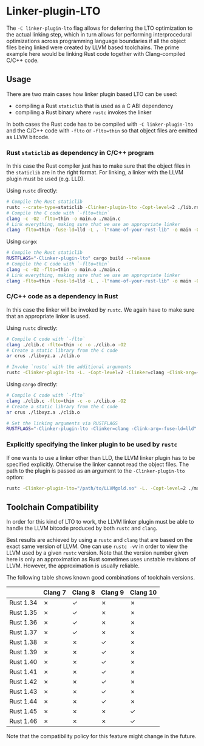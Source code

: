 # Linker-plugin-LTO

The `-C linker-plugin-lto` flag allows for deferring the LTO optimization
to the actual linking step, which in turn allows for performing
interprocedural optimizations across programming language boundaries if
all the object files being linked were created by LLVM based toolchains.
The prime example here would be linking Rust code together with
Clang-compiled C/C++ code.

## Usage

There are two main cases how linker plugin based LTO can be used:

 - compiling a Rust `staticlib` that is used as a C ABI dependency
 - compiling a Rust binary where `rustc` invokes the linker

In both cases the Rust code has to be compiled with `-C linker-plugin-lto` and
the C/C++ code with `-flto` or `-flto=thin` so that object files are emitted
as LLVM bitcode.

### Rust `staticlib` as dependency in C/C++ program

In this case the Rust compiler just has to make sure that the object files in
the `staticlib` are in the right format. For linking, a linker with the
LLVM plugin must be used (e.g. LLD).

Using `rustc` directly:

```bash
# Compile the Rust staticlib
rustc --crate-type=staticlib -Clinker-plugin-lto -Copt-level=2 ./lib.rs
# Compile the C code with `-flto=thin`
clang -c -O2 -flto=thin -o main.o ./main.c
# Link everything, making sure that we use an appropriate linker
clang -flto=thin -fuse-ld=lld -L . -l"name-of-your-rust-lib" -o main -O2 ./cmain.o
```

Using `cargo`:

```bash
# Compile the Rust staticlib
RUSTFLAGS="-Clinker-plugin-lto" cargo build --release
# Compile the C code with `-flto=thin`
clang -c -O2 -flto=thin -o main.o ./main.c
# Link everything, making sure that we use an appropriate linker
clang -flto=thin -fuse-ld=lld -L . -l"name-of-your-rust-lib" -o main -O2 ./cmain.o
```

### C/C++ code as a dependency in Rust

In this case the linker will be invoked by `rustc`. We again have to make sure
that an appropriate linker is used.

Using `rustc` directly:

```bash
# Compile C code with `-flto`
clang ./clib.c -flto=thin -c -o ./clib.o -O2
# Create a static library from the C code
ar crus ./libxyz.a ./clib.o

# Invoke `rustc` with the additional arguments
rustc -Clinker-plugin-lto -L. -Copt-level=2 -Clinker=clang -Clink-arg=-fuse-ld=lld ./main.rs
```

Using `cargo` directly:

```bash
# Compile C code with `-flto`
clang ./clib.c -flto=thin -c -o ./clib.o -O2
# Create a static library from the C code
ar crus ./libxyz.a ./clib.o

# Set the linking arguments via RUSTFLAGS
RUSTFLAGS="-Clinker-plugin-lto -Clinker=clang -Clink-arg=-fuse-ld=lld" cargo build --release
```

### Explicitly specifying the linker plugin to be used by `rustc`

If one wants to use a linker other than LLD, the LLVM linker plugin has to be
specified explicitly. Otherwise the linker cannot read the object files. The
path to the plugin is passed as an argument to the `-Clinker-plugin-lto`
option:

```bash
rustc -Clinker-plugin-lto="/path/to/LLVMgold.so" -L. -Copt-level=2 ./main.rs
```


## Toolchain Compatibility

In order for this kind of LTO to work, the LLVM linker plugin must be able to
handle the LLVM bitcode produced by both `rustc` and `clang`.

Best results are achieved by using a `rustc` and `clang` that are based on the
exact same version of LLVM. One can use `rustc -vV` in order to view the LLVM
used by a given `rustc` version. Note that the version number given
here is only an approximation as Rust sometimes uses unstable revisions of
LLVM. However, the approximation is usually reliable.

The following table shows known good combinations of toolchain versions.

|           |  Clang 7  |  Clang 8  |  Clang 9  |  Clang 10 |
|-----------|-----------|-----------|-----------|-----------|
| Rust 1.34 |     ✗     |     ✓     |     ✗     |     ✗     |
| Rust 1.35 |     ✗     |     ✓     |     ✗     |     ✗     |
| Rust 1.36 |     ✗     |     ✓     |     ✗     |     ✗     |
| Rust 1.37 |     ✗     |     ✓     |     ✗     |     ✗     |
| Rust 1.38 |     ✗     |     ✗     |     ✓     |     ✗     |
| Rust 1.39 |     ✗     |     ✗     |     ✓     |     ✗     |
| Rust 1.40 |     ✗     |     ✗     |     ✓     |     ✗     |
| Rust 1.41 |     ✗     |     ✗     |     ✓     |     ✗     |
| Rust 1.42 |     ✗     |     ✗     |     ✓     |     ✗     |
| Rust 1.43 |     ✗     |     ✗     |     ✓     |     ✗     |
| Rust 1.44 |     ✗     |     ✗     |     ✓     |     ✗     |
| Rust 1.45 |     ✗     |     ✗     |     ✗     |     ✓     |
| Rust 1.46 |     ✗     |     ✗     |     ✗     |     ✓     |

Note that the compatibility policy for this feature might change in the future.
